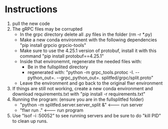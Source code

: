 # Instructions 
1. pull the new code
2. The gRPC files may be corrupted
    - In the grpc directory delete all .py files in the folder (rm -r *.py) 
    - Make a new conda environment with the following dependencies "pip install grpcio grpcio-tools"
    - Make sure to use the 4.25.1 version of protobuf, install it with this command "pip install protobuf==4.25.1"
    - Inside that environemnt, regenerate the needed files with:
        - Be in the fullsplited directory
        - regenerated with: "python -m grpc_tools.protoc -I. --python_out=. --grpc_python_out=. splitfed/grpc/split.proto"
    - Leave the environment and go back to the original flwr environment 
3. If things are still not working, create a new conda environment and 
   download requirements.txt with "pip install -r requirements.txt"
4. Running the program: (ensure you are in the fullsplitfed folder)
    - "python -m splitfed.server.server_split &" <--- run server
    - "flwr run ." <--- run program
5. Use "lsof -i :50052" to see running servers and be sure to do "kill PID" to
   clean up runs.
